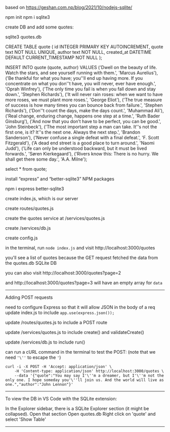 based on https://geshan.com.np/blog/2021/10/nodejs-sqlite/

npm init
npm i sqlite3

create DB and add some quotes:

sqlite3 quotes.db

CREATE TABLE quote (
id INTEGER PRIMARY KEY AUTOINCREMENT,
quote text NOT NULL UNIQUE,
author text NOT NULL,
created_at DATETIME DEFAULT CURRENT_TIMESTAMP NOT NULL
);

INSERT INTO quote (quote, author) VALUES
('Dwell on the beauty of life. Watch the stars, and see yourself running with them.', 'Marcus Aurelius'),
('Be thankful for what you have; you''ll end up having more. If you concentrate on what you don''t have, you will never, ever have enough.', 'Oprah Winfrey'),
('The only time you fail is when you fall down and stay down.', 'Stephen Richards'),
('It will never rain roses: when we want to have more roses, we must plant more roses.', 'George Eliot'),
('The true measure of success is how many times you can bounce back from failure.', 'Stephen Richards'),
('Don''t count the days, make the days count.', 'Muhammad Ali'),
('Real change, enduring change, happens one step at a time.', 'Ruth Bader Ginsburg'),
('And now that you don’t have to be perfect, you can be good.', 'John Steinbeck'),
('The most important step a man can take. It''s not the first one, is it? It''s the next one. Always the next step.', 'Brandon Sanderson'),
('Never confuse a single defeat with a final defeat.', 'F. Scott Fitzgerald'),
('A dead end street is a good place to turn around.', 'Naomi Judd'),
('Life can only be understood backward, but it must be lived forwards.', 'Søren Kierkegaard'),
('Rivers know this: There is no hurry. We shall get there some day.', 'A.A. Milne');

select \* from quote;

install “express” and “better-sqlite3” NPM packages

npm i express better-sqlite3

create index.js, which is our server

create routes/quotes.js

create the quotes service at /services/quotes.js

create /services/db.js

create config.js

in the terminal, run `node index.js` and visit http://localhost:3000/quotes

you'll see a list of quotes because the GET request fetched the data from the quotes.db SQLite DB

you can also visit http://localhost:3000/quotes?page=2

and http://localhost:3000/quotes?page=3 will have an empty array for `data`

---

Adding POST requests

need to configure Express so that it will allow JSON in the body of a req
update index.js to include `app.use(express.json());`

update /routes/quotes.js to include a POST route

update /services/quotes.js to include create() and validateCreate()

update /services/db.js to include run()

can run a cURL command in the terminal to test the POST:
(note that we need `'\''` to escape the `'`)

```
curl -i -X POST -H 'Accept: application/json' \
    -H 'Content-type: application/json' http://localhost:3000/quotes \
    --data '{"quote":"You may say I'\''m a dreamer, but I'\''m not the only one. I hope someday you'\''ll join us. And the world will live as one.","author":"John Lennon"}'
```

---

To view the DB in VS Code with the SQLite extension:

In the Explorer sidebar, there is a SQLite Explorer section (it might be collapsed).
Open that section
Open quotes.db
Right click on 'quote' and select 'Show Table'

---
